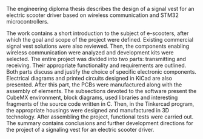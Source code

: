 The engineering diploma thesis describes the design of a signal vest for an electric scooter driver based on wireless communication and STM32 microcontrollers.

The work contains a short introduction to the subject of e-scooters, after which the goal and scope of the project were defined. Existing commercial signal vest solutions were also reviewed. Then, the components enabling wireless communication were analyzed and development kits were selected. The entire project was divided into two parts: transmitting and receiving. Their appropriate functionality and requirements are outlined. Both parts discuss and justify the choice of specific electronic components. Electrical diagrams and printed circuits designed in KiCad are also presented. After this part, the PCBs were manufactured along with the assembly of elements. The subsections devoted to the software present the CubeMX environment, block diagrams, used libraries and interesting fragments of the source code written in C. Then, in the Tinkercad program, the appropriate housings were designed and manufactured in 3D technology. After assembling the project, functional tests were carried out.
The summary contains conclusions and further development directions for the project of a signaling vest for an electric scooter driver.
